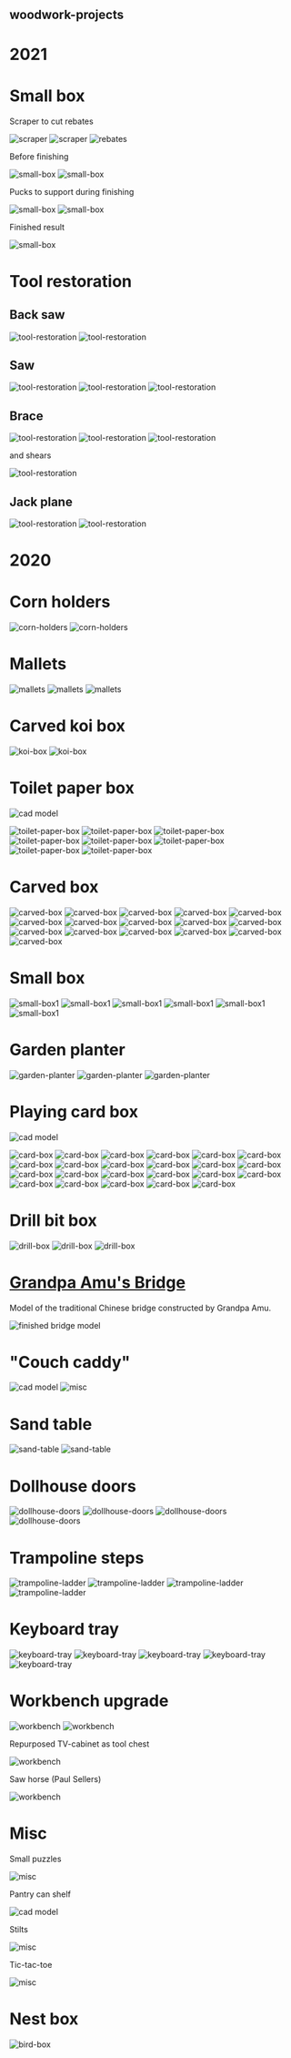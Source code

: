## woodwork-projects

# 2021

# Small box

Scraper to cut rebates

![scraper](photos/2021/small-box/20201230_145918.jpg)
![scraper](photos/2021/small-box/20201230_145940.jpg)
![rebates](photos/2021/small-box/20201230_150036.jpg)

Before finishing

![small-box](photos/2021/small-box/20201230_150104.jpg)
![small-box](photos/2021/small-box/20210101_163129.jpg)

Pucks to support during finishing

![small-box](photos/2021/small-box/20210101_163115.jpg)
![small-box](photos/2021/small-box/20210101_170456.jpg)

Finished result

![small-box](photos/2021/small-box/20210102_124351.jpg)


# Tool restoration

## Back saw

![tool-restoration](photos/2021/tool-restoration/20201116_175513_HDR.jpg)
![tool-restoration](photos/2021/tool-restoration/20201120_133507.jpg)

## Saw

![tool-restoration](photos/2021/tool-restoration/20210101_163212.jpg)
![tool-restoration](photos/2021/tool-restoration/20210102_154529.jpg)
![tool-restoration](photos/2021/tool-restoration/20210102_154540.jpg)

## Brace

![tool-restoration](photos/2021/tool-restoration/20210101_174948.jpg)
![tool-restoration](photos/2021/tool-restoration/20210102_152726.jpg)
![tool-restoration](photos/2021/tool-restoration/20210102_161428.jpg)

and shears

![tool-restoration](photos/2021/tool-restoration/20210102_155252.jpg)

## Jack plane

![tool-restoration](photos/2021/tool-restoration/20210101_163227.jpg)
![tool-restoration](photos/2021/tool-restoration/20210101_163138.jpg)

# 2020

# Corn holders

![corn-holders](photos/2020/corn-holders/20201223_083504.jpg)
![corn-holders](photos/2020/corn-holders/20201223_083616.jpg)


# Mallets

![mallets](photos/2020/mallets/20201126_203421.jpg)
![mallets](photos/2020/mallets/20201126_203444.jpg)
![mallets](photos/2020/mallets/20201205_174140.jpg)


# Carved koi box

![koi-box](photos/2020/koi-box/20201205_175417.jpg)
![koi-box](photos/2020/koi-box/20201205_175434.jpg)

# Toilet paper box

![cad model](cad/photo_2021-01-02_20-25-22.jpg)

![toilet-paper-box](photos/2020/toilet-paper-box/20201017_212140.jpg)
![toilet-paper-box](photos/2020/toilet-paper-box/20201018_214142.jpg)
![toilet-paper-box](photos/2020/toilet-paper-box/20201022_174607.jpg)
![toilet-paper-box](photos/2020/toilet-paper-box/20201028_102514.jpg)
![toilet-paper-box](photos/2020/toilet-paper-box/20201028_102523.jpg)
![toilet-paper-box](photos/2020/toilet-paper-box/20201028_102607_HDR.jpg)
![toilet-paper-box](photos/2020/toilet-paper-box/20201028_102621_HDR.jpg)
![toilet-paper-box](photos/2020/toilet-paper-box/20201028_102741_HDR.jpg)

# Carved box

![carved-box](photos/2020/carved-box/20200920_153222.jpg)
![carved-box](photos/2020/carved-box/20200920_155347.jpg)
![carved-box](photos/2020/carved-box/20200920_165858.jpg)
![carved-box](photos/2020/carved-box/20200922_205759.jpg)
![carved-box](photos/2020/carved-box/20200922_212417.jpg)
![carved-box](photos/2020/carved-box/20200922_214326.jpg)
![carved-box](photos/2020/carved-box/20200923_220032.jpg)
![carved-box](photos/2020/carved-box/20200925_212252.jpg)
![carved-box](photos/2020/carved-box/20200925_212301.jpg)
![carved-box](photos/2020/carved-box/20200925_212310.jpg)
![carved-box](photos/2020/carved-box/20200925_212315.jpg)
![carved-box](photos/2020/carved-box/20200926_211211.jpg)
![carved-box](photos/2020/carved-box/20201003_155653.jpg)
![carved-box](photos/2020/carved-box/20201003_155659.jpg)
![carved-box](photos/2020/carved-box/20201003_155705.jpg)
![carved-box](photos/2020/carved-box/20201003_155711.jpg)

# Small box

![small-box1](photos/2020/small-box1/20200917_213256.jpg)
![small-box1](photos/2020/small-box1/20200918_112726.jpg)
![small-box1](photos/2020/small-box1/20200918_172139.jpg)
![small-box1](photos/2020/small-box1/20200919_120248.jpg)
![small-box1](photos/2020/small-box1/20200919_154117.jpg)
![small-box1](photos/2020/small-box1/20200919_154134.jpg)


# Garden planter

![garden-planter](photos/2020/garden-planter/20200801_152144.jpg)
![garden-planter](photos/2020/garden-planter/20200917_174244.jpg)
![garden-planter](photos/2020/garden-planter/20200917_174251.jpg)

# Playing card box

![cad model](cad/photo_2021-01-02_20-25-43.jpg)

![card-box](photos/2020/card-box/20200828_171514.jpg)
![card-box](photos/2020/card-box/20200828_171549.jpg)
![card-box](photos/2020/card-box/20200828_171608.jpg)
![card-box](photos/2020/card-box/20200828_171637.jpg)
![card-box](photos/2020/card-box/20200829_131414.jpg)
![card-box](photos/2020/card-box/20200829_134814.jpg)
![card-box](photos/2020/card-box/20200831_205752.jpg)
![card-box](photos/2020/card-box/20200831_214017.jpg)
![card-box](photos/2020/card-box/20200901_174142.jpg)
![card-box](photos/2020/card-box/20200902_151059.jpg)
![card-box](photos/2020/card-box/20200902_215537.jpg)
![card-box](photos/2020/card-box/20200903_125531.jpg)
![card-box](photos/2020/card-box/20200903_212132.jpg)
![card-box](photos/2020/card-box/20200903_214445.jpg)
![card-box](photos/2020/card-box/20200905_113839.jpg)
![card-box](photos/2020/card-box/20200905_172255.jpg)
![card-box](photos/2020/card-box/20200905_172302.jpg)
![card-box](photos/2020/card-box/20200905_191829.jpg)
![card-box](photos/2020/card-box/20200905_211315.jpg)
![card-box](photos/2020/card-box/20200905_212518.jpg)
![card-box](photos/2020/card-box/20200905_214606.jpg)
![card-box](photos/2020/card-box/20200905_214633.jpg)
![card-box](photos/2020/card-box/20200906_090713.jpg)

# Drill bit box

![drill-box](photos/2020/drill-box/20200801_145935.jpg)
![drill-box](photos/2020/drill-box/20200810_083549.jpg)
![drill-box](photos/2020/drill-box/20200812_131400.jpg)

# [Grandpa Amu's Bridge](https://tompaton.github.io/grandpa-amus-bridge/)

Model of the traditional Chinese bridge constructed by Grandpa Amu.

![finished bridge model](https://tompaton.github.io/grandpa-amus-bridge/photos/20200822_103315.jpg)

# "Couch caddy"

![cad model](cad/photo_2021-01-02_20-25-49.jpg)
![misc](photos/2020/misc/20200708_081407.jpg)

# Sand table

![sand-table](photos/2020/sand-table/20200627_155332.jpg)
![sand-table](photos/2020/sand-table/20200627_155257.jpg)

# Dollhouse doors

![dollhouse-doors](photos/2020/dollhouse-doors/20200608_193721.jpg)
![dollhouse-doors](photos/2020/dollhouse-doors/20200608_193733.jpg)
![dollhouse-doors](photos/2020/dollhouse-doors/20200614_181310.jpg)
![dollhouse-doors](photos/2020/dollhouse-doors/20200615_173249.jpg)

# Trampoline steps

![trampoline-ladder](photos/2020/trampoline-ladder/20200524_105351.jpg)
![trampoline-ladder](photos/2020/trampoline-ladder/20200524_105319.jpg)
![trampoline-ladder](photos/2020/trampoline-ladder/20200524_105407.jpg)
![trampoline-ladder](photos/2020/trampoline-ladder/20200527_165417.jpg)

# Keyboard tray

![keyboard-tray](photos/2020/keyboard-tray/20200413_154035.jpg)
![keyboard-tray](photos/2020/keyboard-tray/20200413_154059.jpg)
![keyboard-tray](photos/2020/keyboard-tray/20200413_154110.jpg)
![keyboard-tray](photos/2020/keyboard-tray/20200413_154125.jpg)
![keyboard-tray](photos/2020/keyboard-tray/20200413_154141.jpg)


# Workbench upgrade

![workbench](photos/2020/workbench/20200322_151659.jpg)
![workbench](photos/2020/workbench/20200329_164747.jpg)
<!-- ![workbench](photos/2020/workbench/20200329_164801.jpg) -->

Repurposed TV-cabinet as tool chest

![workbench](photos/2020/workbench/20200705_173118.jpg)

Saw horse (Paul Sellers)

![workbench](photos/2020/workbench/20200801_152216.jpg)


# Misc

Small puzzles

![misc](photos/2020/misc/20200810_084116.jpg)

Pantry can shelf

![cad model](cad/photo_2021-01-02_20-25-34.jpg)

Stilts

![misc](photos/2020/misc/20200419_095029.jpg)

Tic-tac-toe

![misc](photos/2020/misc/20200331_081110.jpg)

# Nest box

![bird-box](photos/2020/bird-box/20200216_214418.jpg)
